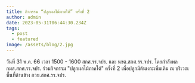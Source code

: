 ```yaml
---
title: กิจกรรม “ปลูกผลไม้ภาคใต้” ครั้งที่ 2
author: admin
date: 2023-05-31T06:44:30.234Z
tags:
  - post
  - featured
image: /assets/blog/2.jpg
---
```

วันที่ 31 พ.ค. 66 เวลา 1500 - 1600 สกศ.รร.จปร. และ นขต.สกศ.รร.จปร. โดยกำลังพล กมส.สกศ.รร.จปร. ร่วมกิจกรรม "ปลูกผลไม้ภาคใต้" ครั้งที่ 2 เพื่อปลูกมีต้นเงาะเพิ่มเติม ณ บริเวณพื้นที่ด้านข้าง กวย.สกศ.รร.จปร.